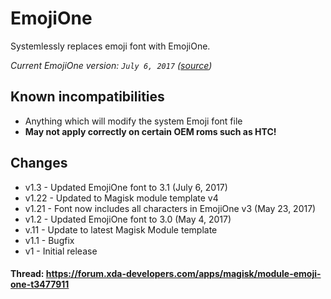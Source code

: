 # EmojiOne
Systemlessly replaces emoji font with EmojiOne.

*Current EmojiOne version: `July 6, 2017` ([source](https://github.com/Ranks/emojione/raw/master/extras/fonts/emojione-android.ttf))*

## Known incompatibilities
* Anything which will modify the system Emoji font file
* **May not apply correctly on certain OEM roms such as HTC!**

## Changes
* v1.3 - Updated EmojiOne font to 3.1 (July 6, 2017)
* v1.22 - Updated to Magisk module template v4
* v1.21 - Font now includes all characters in EmojiOne v3 (May 23, 2017)
* v1.2 - Updated EmojiOne font to 3.0 (May 4, 2017)
* v.11 - Update to latest Magisk Module template
* v1.1 - Bugfix
* v1 - Initial release


#### Thread: https://forum.xda-developers.com/apps/magisk/module-emoji-one-t3477911

